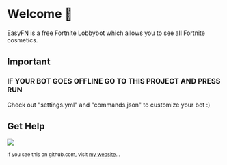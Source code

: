 # Welcome 🥳

EasyFN is a free Fortnite Lobbybot which allows you to see all Fortnite cosmetics.  

## Important
### IF YOUR BOT GOES OFFLINE GO TO THIS PROJECT AND PRESS RUN
Check out "settings.yml" and "commands.json" to customize your bot :)

## Get Help
<a href="https://ezfn.net/discord"><img src="https://discordapp.com/api/guilds/727605653668888649/widget.png?style=banner4"></a>

<sub>If you see this on github.com, visit [my website](https://ezfn.net)...</sub>
